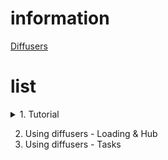 # information
[Diffusers](https://huggingface.co/docs/diffusers/index)

# list
<details>
<summary>1. Tutorial</summary>
<ul>
    <li> [1_understanding_pipeline.ipynb](https://huggingface.co/docs/diffusers/using-diffusers/write_own_pipeline) </li>
    <li> [1_basic_training.ipynb](https://huggingface.co/docs/diffusers/tutorials/basic_training) </li>
</ul>
</details>

2. Using diffusers - Loading & Hub
3. Using diffusers - Tasks
 